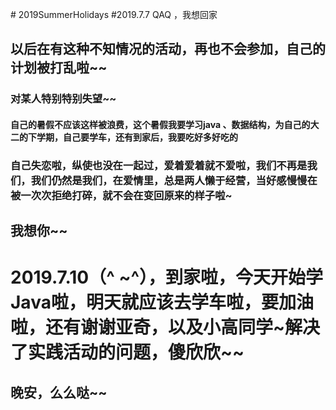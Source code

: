 ﻿﻿# 2019SummerHolidays#2019.7.7 QAQ  ，我想回家## 以后在有这种不知情况的活动，再也不会参加，自己的计划被打乱啦~~### 对某人特别特别失望~~#### 自己的暑假不应该这样被浪费，这个暑假我要学习java 、数据结构，为自己的大二的下学期，自己要学车，还有到家后，我要吃好多好吃的### 自己失恋啦，纵使也没在一起过，爱着爱着就不爱啦，我们不再是我们，我们仍然是我们，在爱情里，总是两人懒于经营，当好感慢慢在被一次次拒绝打碎，就不会在变回原来的样子啦~## 我想你~~# 2019.7.10（^ ~^），到家啦，今天开始学Java啦，明天就应该去学车啦，要加油啦，还有谢谢亚奇，以及小高同学~解决了实践活动的问题，傻欣欣~~## 晚安，么么哒~~